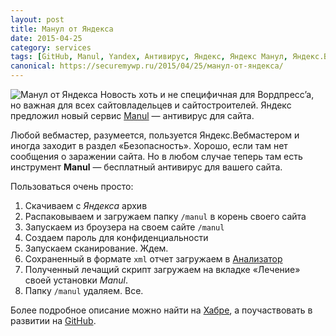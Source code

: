 ```yaml
---
layout: post
title: Манул от Яндекса
date: 2015-04-25
category: services
tags: [GitHub, Manul, Yandex, Антивирус, Яндекс, Яндекс Манул, Яндекс.Вебмастер]
canonical: https://securemywp.ru/2015/04/25/манул-от-яндекса/
---
```


![Манул от Яндекса](https://i1.wp.com/securemywp.ru/wp-content/uploads/2015/08/manul.jpg) Новость хоть и не специфичная для Вордпресс’а, но важная для всех сайтовладельцев и сайтостроителей. Яндекс предложил новый сервис [Manul](http://yandex.ru/promo/manul) — антивирус для сайта.

Любой вебмастер, разумеется, пользуется Яндекс.Вебмастером и иногда заходит в раздел «Безопасность». Хорошо, если там нет сообщения о заражении сайта. Но в любом случае теперь там есть инструмент **Manul** — бесплатный антивирус для вашего сайта.

Пользоваться очень просто:

1. Скачиваем с *Яндекса* архив
2. Распаковываем и загружаем папку <code>/manul</code> в корень своего сайта
3. Запускаем из броузера на своем сайте <code>/manul</code>
4. Создаем пароль для конфиденциальности
5. Запускаем сканирование. Ждем.
6. Сохраненный в формате <code>xml</code> отчет загружаем в [Анализатор](http://yandex.ru/promo/manul/analyzer/)
7. Полученный лечащий скрипт загружаем на вкладке «Лечение» своей установки *Manul*.
8. Папку <code>/manul</code> удаляем. Все.

Более подробное описание можно найти на [Хабре](http://habrahabr.ru/company/yandex/blog/256463/), а поучаствовать в развитии на [GitHub](https://github.com/antimalware/manul/).
